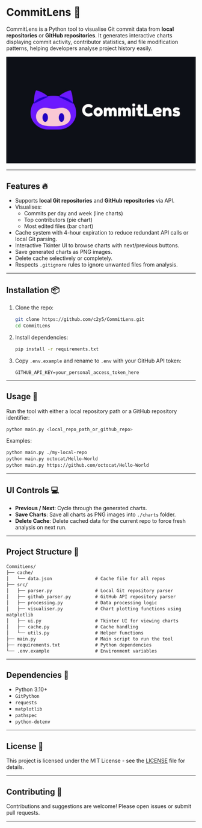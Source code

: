 # CommitLens 🔎

CommitLens is a Python tool to visualise Git commit data from **local repositories** or **GitHub repositories**. It generates interactive charts displaying commit activity, contributor statistics, and file modification patterns, helping developers analyse project history easily.

![Banner](./img/CommitLensBanner.jpg)

---

## Features 🔥

- Supports **local Git repositories** and **GitHub repositories** via API.
- Visualises:
  - Commits per day and week (line charts)
  - Top contributors (pie chart)
  - Most edited files (bar chart)
- Cache system with 4-hour expiration to reduce redundant API calls or local Git parsing.
- Interactive Tkinter UI to browse charts with next/previous buttons.
- Save generated charts as PNG images.
- Delete cache selectively or completely.
- Respects `.gitignore` rules to ignore unwanted files from analysis.

---

## Installation 📦

1. Clone the repo:
    ```bash
   git clone https://github.com/c2y5/CommitLens.git
   cd CommitLens
    ```

2. Install dependencies:

   ```bash
   pip install -r requirements.txt
   ```

3. Copy `.env.example` and rename to `.env` with your GitHub API token:

   ```
   GITHUB_API_KEY=your_personal_access_token_here
   ```

---

## Usage 🚀

Run the tool with either a local repository path or a GitHub repository identifier:

```bash
python main.py <local_repo_path_or_github_repo>
```

Examples:

```bash
python main.py ./my-local-repo
python main.py octocat/Hello-World
python main.py https://github.com/octocat/Hello-World
```

---

## UI Controls 💻

* **Previous / Next**: Cycle through the generated charts.
* **Save Charts**: Save all charts as PNG images into `./charts` folder.
* **Delete Cache**: Delete cached data for the current repo to force fresh analysis on next run.

---

## Project Structure 📂

```
CommitLens/
├── cache/
│   └── data.json                # Cache file for all repos
├── src/
│   ├── parser.py                # Local Git repository parser
│   ├── github_parser.py         # GitHub API repository parser
│   ├── processing.py            # Data processing logic
│   ├── visualiser.py            # Chart plotting functions using matplotlib
│   ├── ui.py                    # Tkinter UI for viewing charts
│   ├── cache.py                 # Cache handling
│   └── utils.py                 # Helper functions
├── main.py                      # Main script to run the tool
├── requirements.txt             # Python dependencies
└── .env.example                 # Environment variables
```

---

## Dependencies 🔨

* Python 3.10+
* `GitPython`
* `requests`
* `matplotlib`
* `pathspec`
* `python-dotenv`

---

## License 📄

This project is licensed under the MIT License - see the [LICENSE](./LICENSE) file for details.

---

## Contributing 🤝

Contributions and suggestions are welcome! Please open issues or submit pull requests.

---
